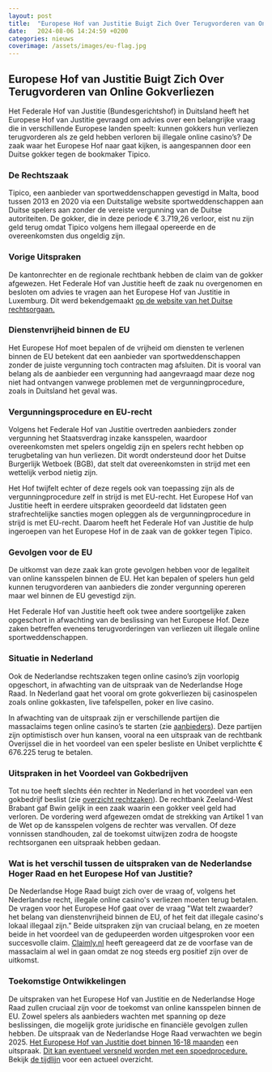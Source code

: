 ```yaml
---
layout: post
title:  "Europese Hof van Justitie Buigt Zich Over Terugvorderen van Online Gokverliezen"
date:   2024-08-06 14:24:59 +0200
categories: nieuws
coverimage: /assets/images/eu-flag.jpg
---
```


## Europese Hof van Justitie Buigt Zich Over Terugvorderen van Online Gokverliezen

Het Federale Hof van Justitie (Bundesgerichtshof) in Duitsland heeft het Europese Hof van Justitie gevraagd om advies over een belangrijke vraag die in verschillende Europese landen speelt: kunnen gokkers hun verliezen terugvorderen als ze geld hebben verloren bij illegale online casino’s? De zaak waar het Europese Hof naar gaat kijken, is aangespannen door een Duitse gokker tegen de bookmaker Tipico.

### De Rechtszaak

Tipico, een aanbieder van sportweddenschappen gevestigd in Malta, bood tussen 2013 en 2020 via een Duitstalige website sportweddenschappen aan Duitse spelers aan zonder de vereiste vergunning van de Duitse autoriteiten. De gokker, die in deze periode € 3.719,26 verloor, eist nu zijn geld terug omdat Tipico volgens hem illegaal opereerde en de overeenkomsten dus ongeldig zijn.

### Vorige Uitspraken

De kantonrechter en de regionale rechtbank hebben de claim van de gokker afgewezen. Het Federale Hof van Justitie heeft de zaak nu overgenomen en besloten om advies te vragen aan het Europese Hof van Justitie in Luxemburg. Dit werd bekendgemaakt [op de website van het Duitse rechtsorgaan.](https://www.bundesgerichtshof.de/SharedDocs/Pressemitteilungen/DE/2024/2024155.html)

### Dienstenvrijheid binnen de EU

Het Europese Hof moet bepalen of de vrijheid om diensten te verlenen binnen de EU betekent dat een aanbieder van sportweddenschappen zonder de juiste vergunning toch contracten mag afsluiten. Dit is vooral van belang als de aanbieder een vergunning had aangevraagd maar deze nog niet had ontvangen vanwege problemen met de vergunningprocedure, zoals in Duitsland het geval was.

### Vergunningsprocedure en EU-recht

Volgens het Federale Hof van Justitie overtreden aanbieders zonder vergunning het Staatsverdrag inzake kansspelen, waardoor overeenkomsten met spelers ongeldig zijn en spelers recht hebben op terugbetaling van hun verliezen. Dit wordt ondersteund door het Duitse Burgerlijk Wetboek (BGB), dat stelt dat overeenkomsten in strijd met een wettelijk verbod nietig zijn.

Het Hof twijfelt echter of deze regels ook van toepassing zijn als de vergunningprocedure zelf in strijd is met EU-recht. Het Europese Hof van Justitie heeft in eerdere uitspraken geoordeeld dat lidstaten geen strafrechtelijke sancties mogen opleggen als de vergunningprocedure in strijd is met EU-recht. Daarom heeft het Federale Hof van Justitie de hulp ingeroepen van het Europese Hof in de zaak van de gokker tegen Tipico.

### Gevolgen voor de EU

De uitkomst van deze zaak kan grote gevolgen hebben voor de legaliteit van online kansspelen binnen de EU. Het kan bepalen of spelers hun geld kunnen terugvorderen van aanbieders die zonder vergunning opereren maar wel binnen de EU gevestigd zijn.

Het Federale Hof van Justitie heeft ook twee andere soortgelijke zaken opgeschort in afwachting van de beslissing van het Europese Hof. Deze zaken betreffen eveneens terugvorderingen van verliezen uit illegale online sportweddenschappen.

### Situatie in Nederland

Ook de Nederlandse rechtszaken tegen online casino’s zijn voorlopig opgeschort, in afwachting van de uitspraak van de Nederlandse Hoge Raad. In Nederland gaat het vooral om grote gokverliezen bij casinospelen zoals online gokkasten, live tafelspellen, poker en live casino.

In afwachting van de uitspraak zijn er verschillende partijen die massaclaims tegen online casino’s te starten (zie [aanbieders](/aanbieders)). Deze partijen zijn optimistisch over hun kansen, vooral na een uitspraak van de rechtbank Overijssel die in het voordeel van een speler besliste en Unibet verplichtte € 676.225 terug te betalen.

### Uitspraken in het Voordeel van Gokbedrijven

Tot nu toe heeft slechts één rechter in Nederland in het voordeel van een gokbedrijf beslist (zie [overzicht rechtzaken](/uitleg/2024/07/11/Rechtzaken.html)). De rechtbank Zeeland-West Brabant gaf Bwin gelijk in een zaak waarin een gokker veel geld had verloren. De vordering werd afgewezen omdat de strekking van Artikel 1 van de Wet op de kansspelen volgens de rechter was vervallen. Of deze vonnissen standhouden, zal de toekomst uitwijzen zodra de hoogste rechtsorganen een uitspraak hebben gedaan.

### Wat is het verschil tussen de uitspraken van de Nederlandse Hoger Raad en het Europese Hof van Justitie?
De Nederlandse Hoge Raad buigt zich over de vraag of, volgens het Nederlandse recht, illegale online casino's verliezen moeten terug betalen. De vragen voor het Europese Hof gaat over de vraag "Wat telt zwaarder? het belang van dienstenvrijheid binnen de EU, of het feit dat illegale casino's lokaal illegaal zijn." Beide uitspraken zijn van cruciaal belang, en ze moeten beide in het voordeel van de gedupeerden worden uitgesproken voor een succesvolle claim. [Claimly.nl](https://www.claimly.nl) heeft gereageerd dat ze de voorfase van de massaclaim al wel in gaan omdat ze nog steeds erg positief zijn over de uitkomst.

### Toekomstige Ontwikkelingen

De uitspraken van het Europese Hof van Justitie en de Nederlandse Hoge Raad zullen cruciaal zijn voor de toekomst van online kansspelen binnen de EU. Zowel spelers als aanbieders wachten met spanning op deze beslissingen, die mogelijk grote juridische en financiële gevolgen zullen hebben. De uitspraak van de Nederlandse Hoge Raad verwachten we begin 2025. [Het Europese Hof van Justitie doet binnen 16-18 maanden](https://eur-lex.europa.eu/EN/legal-content/summary/preliminary-ruling-proceedings-recommendations-to-national-courts.html) een uitspraak. [Dit kan eventueel versneld worden met een spoedprocedure.](https://en.wikipedia.org/wiki/Preliminary_ruling) Bekijk [de tijdlijn](/tijdlijn) voor een actueel overzicht.

